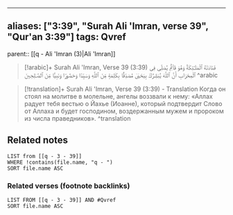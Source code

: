 
---
aliases: ["3:39", "Surah Ali 'Imran, verse 39", "Qur'an 3:39"]
tags: Qvref
---

parent:: [[q - Ali 'Imran (3)|Ali 'Imran]]

> [!arabic]+ Surah Ali 'Imran, Verse 39 (3:39)
> <span class="quran-arabic">فَنَادَتْهُ ٱلْمَلَـٰٓئِكَةُ وَهُوَ قَآئِمٌ يُصَلِّى فِى ٱلْمِحْرَابِ أَنَّ ٱللَّهَ يُبَشِّرُكَ بِيَحْيَىٰ مُصَدِّقًۢا بِكَلِمَةٍ مِّنَ ٱللَّهِ وَسَيِّدًا وَحَصُورًا وَنَبِيًّا مِّنَ ٱلصَّـٰلِحِينَ</span>
^arabic

> [!translation]+ Surah Ali 'Imran, Verse 39 (3:39) - Translation
> Когда он стоял на молитве в молельне, ангелы воззвали к нему: «Аллах радует тебя вестью о Йахье (Иоанне), который подтвердит Слово от Аллаха и будет господином, воздержанным мужем и пророком из числа праведников».
^translation



## Related notes
```dataview
LIST from [[q - 3 - 39]]
WHERE !contains(file.name, "q - ")
SORT file.name ASC
```

### Related verses (footnote backlinks)
```dataview
LIST FROM [[q - 3 - 39]] AND #Qvref
SORT file.name ASC
```

